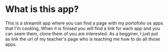 # What is this app?
This is a streamlit app where you can find a page with my portofolio os apps that I'm cooking, When it is finised you will find a link for each app and you can seem them, clone them of you are interested. As a begginer, I just put as link the url of my teacher's page who is teaching me how to do all those apps. 
